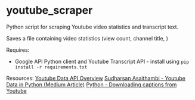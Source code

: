 # youtube_scraper
Python script for scraping Youtube video statistics and transcript text.

Saves a file containing video statistics (view count, channel title, )

Requires:
- Google API Python client and Youtube Transcript API - install using `pip install -r requirements.txt`

Resources:
[Youtube Data API Overview](https://developers.google.com/youtube/v3/getting-started)
[Sudharsan Asaithambi - Youtube Data in Python (Medium Article)](https://medium.com/greyatom/youtube-data-in-python-6147160c5833)
[Python - Downloading captions from Youtube](https://www.geeksforgeeks.org/python-downloading-captions-from-youtube/)